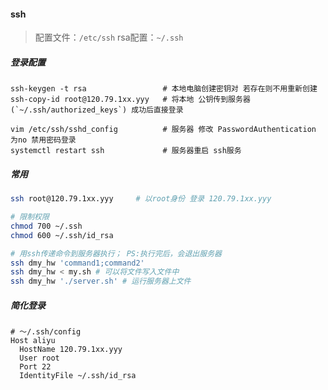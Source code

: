 #### ssh
> 配置文件：`/etc/ssh`
> rsa配置：`~/.ssh`


##### 登录配置
```
ssh-keygen -t rsa                 # 本地电脑创建密钥对 若存在则不用重新创建
ssh-copy-id root@120.79.1xx.yyy   # 将本地 公钥传到服务器(`~/.ssh/authorized_keys`) 成功后直接登录

vim /etc/ssh/sshd_config          # 服务器 修改 PasswordAuthentication 为no 禁用密码登录
systemctl restart ssh             # 服务器重启 ssh服务
```


##### 常用
```bash
ssh root@120.79.1xx.yyy     # 以root身份 登录 120.79.1xx.yyy

# 限制权限
chmod 700 ~/.ssh
chmod 600 ~/.ssh/id_rsa

# 用ssh传递命令到服务器执行； PS:执行完后，会退出服务器
ssh dmy_hw 'command1;command2'
ssh dmy_hw < my.sh # 可以将文件写入文件中
ssh dmy_hw './server.sh' # 运行服务器上文件
```

##### 简化登录
```
# ～/.ssh/config
Host aliyu
  HostName 120.79.1xx.yyy
  User root
  Port 22
  IdentityFile ~/.ssh/id_rsa
```

